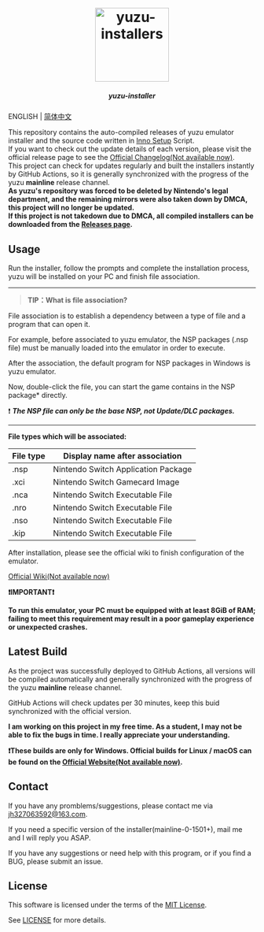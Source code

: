 <h1 align="center">
  <br>
  <a href="https://github.com/LuccaWang404/yuzu-installers"><img src="./yuzu.ico" alt="yuzu-installers" width="150"></a>
</h1>

<h5 align="center">
<b>yuzu-installer</b>
</h5>

ENGLISH | [简体中文](./README_CN.md)

<p>
       This repository contains the auto-compiled releases of yuzu emulator installer and the source code written in <a href ="https://jrsoftware.org/isinfo.php">Inno 
       Setup</a> Script.</br>
       If you want to check out the update details of each version, please visit the official release page to see the <a href="https://github.com/yuzu-emu/yuzu-mainline/releases/latest">Official Changelog(Not available now)</a>.</br>
       This project can check for updates regularly and built the installers instantly by GitHub Actions, so it is generally synchronized with the progress of the yuzu <b>mainline</b> release channel.</br>
	<b>As yuzu's repository was forced to be deleted by Nintendo's legal department, and the remaining mirrors were also taken down by DMCA, this project will no longer be updated.</b></br>
	<b>If this project is not takedown due to DMCA, all compiled installers can be downloaded from the <a href ="https://github.com/LuccaWang404/yuzu-installers/releases">Releases page</a>.</b>
</p>



## Usage
Run the installer, follow the prompts and complete the installation process, yuzu will be installed on your PC and finish file association.

***
> **TIP：What is file association?**

File association is to establish a dependency between a type of file and a program that can open it.

For example, before associated to yuzu emulator, the NSP packages (.nsp file) must be manually loaded into the emulator in order to execute.

After the association, the default program for NSP packages in Windows is yuzu emulator.

Now, double-click the file, you can start the game contains in the NSP package* directly.

❗️ ***The NSP file can only be the base NSP, not Update/DLC packages.***

***

**File types which will be associated:**

| File type | Display name after association     |
| -------- | ----------------------------------- |
| .nsp     | Nintendo Switch Application Package |
| .xci     | Nintendo Switch Gamecard Image      |
| .nca     | Nintendo Switch Executable File     |
| .nro     | Nintendo Switch Executable File     |
| .nso     | Nintendo Switch Executable File     |
| .kip     | Nintendo Switch Executable File     |

After installation, please see the official wiki to finish configuration of the emulator. 

[Official Wiki(Not available now)](https://yuzu-emu.org/wiki/)

**❗️IMPORTANT❗️**

**To run this emulator, your PC must be equipped with at least 8GiB of RAM; failing to meet this requirement may result in a poor gameplay experience or unexpected crashes.**

## Latest Build
As the project was successfully deployed to GitHub Actions, all versions will be compiled automatically and generally synchronized with the progress of the yuzu **mainline** release channel.

GitHub Actions will check updates per 30 minutes, keep this buid synchronized with the official version.

**I am working on this project in my free time. As a student, I may not be able to fix the bugs in time. I really appreciate your understanding.**

**❗️These builds are only for Windows. Official builds for Linux / macOS can be found on the [Official Website(Not available now)](https://yuzu-emu.org/downloads).**

## Contact
If you have any promblems/suggestions, please contact me via [jh327063592@163.com](mailto:jh327063592@163.com).

If you need a specific version of the installer(mainline-0-1501+), mail me and I will reply you ASAP.

If you have any suggestions or need help with this program, or if you find a BUG, please submit an issue.


## License
This software is licensed under the terms of the [MIT License](./LICENSE.txt).

See [LICENSE](./LICENSE.txt) for more details.<u></u>
